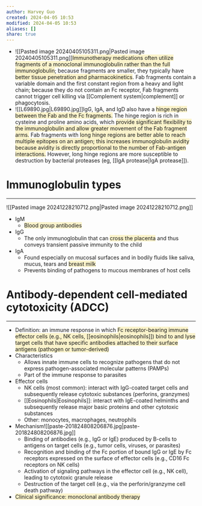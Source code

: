 ```yaml
---
author: Harvey Guo
created: 2024-04-05 10:53
modified: 2024-04-05 10:53
aliases: []
share: true
---
```


- ![[Pasted image 20240405105311.png|Pasted image 20240405105311.png]]<span style="background:rgba(240, 200, 0, 0.2)">Immunotherapy medications often utilize fragments of a monoclonal immunoglobulin rather than the full immunoglobulin</span>; because fragments are smaller, they typically have <span style="background:rgba(240, 200, 0, 0.2)">better tissue penetration and pharmacokinetics</span>.  Fab fragments contain a variable domain and the first constant region from a heavy and light chain; because they do not contain an Fc receptor, Fab fragments cannot trigger cell killing via [[Complement system|complement]] or phagocytosis.
- ![[L69890.jpg|L69890.jpg]]IgG, IgA, and IgD also have a <span style="background:rgba(240, 200, 0, 0.2)">hinge region between the Fab and the Fc fragments.</span>  The hinge region is rich in cysteine and proline amino acids, which <span style="background:rgba(240, 200, 0, 0.2)">provide significant flexibility to the immunoglobulin and allow greater movement of the Fab fragment arms.</span>  Fab fragments with <span style="background:rgba(240, 200, 0, 0.2)">long hinge regions are better able to reach multiple epitopes on an antigen; this increases immunoglobulin avidity because avidity is directly proportional to the number of Fab-antigen interactions.</span>  However, long hinge regions are more susceptible to destruction by bacterial proteases (eg, [[IgA protease|IgA protease]]).
# Immunoglobulin types
---
![[Pasted image 20241228210712.png|Pasted image 20241228210712.png]]
- IgM
	- <span style="background:rgba(240, 200, 0, 0.2)">Blood group antibodies</span>
- IgG
	- The only immunoglobulin that can <span style="background:rgba(240, 200, 0, 0.2)">cross the placenta</span> and thus conveys transient passive immunity to the child
- IgA
	- Found especially on mucosal surfaces and in bodily fluids like saliva, mucus, tears and <span style="background:rgba(240, 200, 0, 0.2)">breast milk </span>
	- Prevents binding of pathogens to mucous membranes of host cells
# Antibody-dependent cell-mediated cytotoxicity (ADCC)
---
- Definition: an immune response in which <span style="background:rgba(240, 200, 0, 0.2)">Fc receptor-bearing immune effector cells (e.g., NK cells, [[eosinophils|eosinophils]]) bind to and lyse target cells that have specific antibodies attached to their surface antigens (pathogen or tumor-derived)</span>
- Characteristics
	- Allows innate immune cells to recognize pathogens that do not express pathogen-associated molecular patterns (PAMPs)
	- Part of the immune response to parasites
- Effector cells
	- NK cells (most common): interact with IgG-coated target cells and subsequently release cytotoxic substances (perforins, granzymes) 
	- [[Eosinophils|Eosinophils]]: interact with IgE-coated helminths and subsequently release major basic proteins and other cytotoxic substances
	- Other: monocytes, macrophages, neutrophils
- Mechanism![[paste-201824808206876.jpg|paste-201824808206876.jpg]]
	- Binding of antibodies (e.g., IgG or IgE) produced by B-cells to antigens on target cells (e.g., tumor cells, viruses, or parasites)
	- Recognition and binding of the Fc portion of bound IgG or IgE by Fc receptors expressed on the surface of effector cells (e.g., CD16 Fc receptors on NK cells) 
	- Activation of signaling pathways in the effector cell (e.g., NK cell), leading to cytotoxic granule release
	- Destruction of the target cell (e.g., via the perforin/granzyme cell death pathway)
- <span style="background:rgba(240, 200, 0, 0.2)">Clinical significance: monoclonal antibody therapy</span>